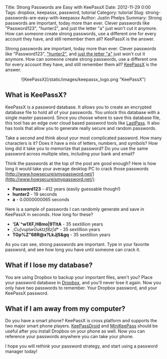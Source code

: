 Title: Strong Passwords are Easy with KeePassX
Date: 2012-11-29 0:00
Tags: dropbox, keepassx, password, tutorial
Category: tutorial
Slug: strong-passwords-are-easy-with-keepassx
Author: Justin Phelps
Summary: Strong passwords are important, today more than ever. Clever passwords like "Password123", "hunter2", and just the letter "a" just won't cut it anymore. How can someone create strong passwords, use a different one for every account they have, and still remember them all? KeePassX is the answer.

Strong passwords are important, today more than ever. Clever passwords like "Password123", ["hunter2"](http://www.bash.org/?244321), and [just the letter "a"](http://www.thewebsiteisdown.com/) just won't cut it anymore. How can someone create strong passwords, use a different one for every account they have, and still remember them all? [KeePassX](http://www.keepassx.org/) is the answer.

<center>![KeePassX](/static/images/keepassx_logo.png "KeePassX")</center>

## What is KeePassX?

KeePassX is a password database. It allows you to create an encrypted database file to hold all of your passwords. You unlock this database with a single master password. Since you choose where to save this database file, this tool has an edge over cloud based password tools like [LastPass](https://lastpass.com/). It also has tools that allow you to generate really secure and random passwords.

Take a second and think about your most complicated password. How many characters is it? Does it have a mix of letters, numbers, and symbols? How long did it take you to memorize that password? Do you use the same password across multiple sites, including your bank and email?

Think the passwords at the top of the post are good enough? Here is how long it would take your average desktop PC to crack those passwords [http://www.howsecureismypassword.net/](http://www.howsecureismypassword.net/):

 * **Password123** - 412 years (easily guessable though!)
 * **hunter2** - 19 seconds
 * **a** - 0.0000000065 seconds

Here is a sample of passwords I can randomly generate and save in KeePassX in seconds. How long for these?

 * **'[A`^w1XF,H8mo|9TItA** - 35 sextillion years
 * **;Cu[vup\wGuktzf8z*|d** - 35 sextillion years
 * **TGp%Z"68R@x?LkJjS&gq** - 35 sextillion years

As you can see, strong passwords are important. Type in your favorite password, and see how long you have until someone can crack it.

## What if I lose my database?

You are using Dropbox to backup your important files, aren't you? Place your password database in [Dropbox](|filename|/articles/keeping_your_files_safe_with_dropbox.markdown), and you'll never lose it again. Now you only have two passwords to remember. Your Dropbox password, and your KeePassX password.

## What if I am away from my computer?

Do you have a smart phone? KeePassX is cross platform and supports the two major smart phone players. [KeePassDroid](https://play.google.com/store/apps/details?id=com.android.keepass&hl=en) and [MiniKeePass](https://itunes.apple.com/us/app/minikeepass-secure-password/id451661808?mt=8) should be useful after you install Dropbox on your phone as well. Now you can reference your passwords anywhere you can take your phone.

I hope you will rethink your password strategy, and start using a password manager today!

